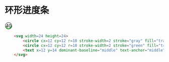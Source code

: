 # 环形进度条

<Example>
    <svg width=24 height=24>
        <circle cx=12 cy=12 r=10 stroke-width=2 stroke="gray" fill="transparent" />
        <circle cx=12 cy=12 r=10 stroke-width=2 stroke="green" fill="transparent" stroke-linecap="round" stroke-dasharray=69.09 stroke-dashoffset=41.45 style={{transformOrigin: 'center', transform: 'rotate(-90deg)'}} />
        <text x=12 y=14 dominant-baseline="middle" text-anchor="middle" style={{fontSize: `11px`}}>40</text>
    </svg>
</Example>

```html
    <svg width=24 height=24>
        <circle cx=12 cy=12 r=10 stroke-width=2 stroke="gray" fill="transparent" />
        <circle cx=12 cy=12 r=10 stroke-width=2 stroke="green" fill="transparent" stroke-linecap="round" stroke-dasharray=69.09 stroke-dashoffset=41.45 style={{transformOrigin: 'center', transform: 'rotate(-90deg)'}} />
        <text x=12 y=14 dominant-baseline="middle" text-anchor="middle" style={{fontSize: `11px`}}>40</text>
    </svg>
```